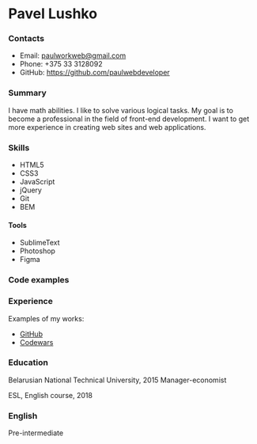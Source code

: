 # Pavel Lushko

### Contacts
  * Email: paulworkweb@gmail.com
  * Phone: +375 33 3128092
  * GitHub: https://github.com/paulwebdeveloper

### Summary
  I have math abilities. I like to solve various logical tasks. My goal is to become a professional in the field of front-end development. I want to get more experience in creating web sites and web applications.

### Skills
  * HTML5
  * CSS3
  * JavaScript
  * jQuery
  * Git
  * BEM

#### Tools
  * SublimeText
  * Photoshop
  * Figma

### Code examples
  


### Experience
  Examples of my works:
  * [GitHub](https://github.com/PaulWebDeveloper?tab=repositories)
  * [Codewars](https://www.codewars.com/users/StudentTraveler)

### Education
  Belarusian National Technical University, 2015
  Manager-economist

  ESL, English course, 2018

### English
  Pre-intermediate

